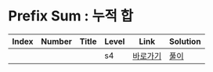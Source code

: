 # Prefix Sum : 누적 합

| Index | Number | Title            | Level | Link                                              | Solution                                                                            |
| ----- | ------ | ---------------- | ----- | ------------------------------------------------- | ----------------------------------------------------------------------------------- |
|      |    |              | s4    | [바로가기]()  | [풀이]()  |
